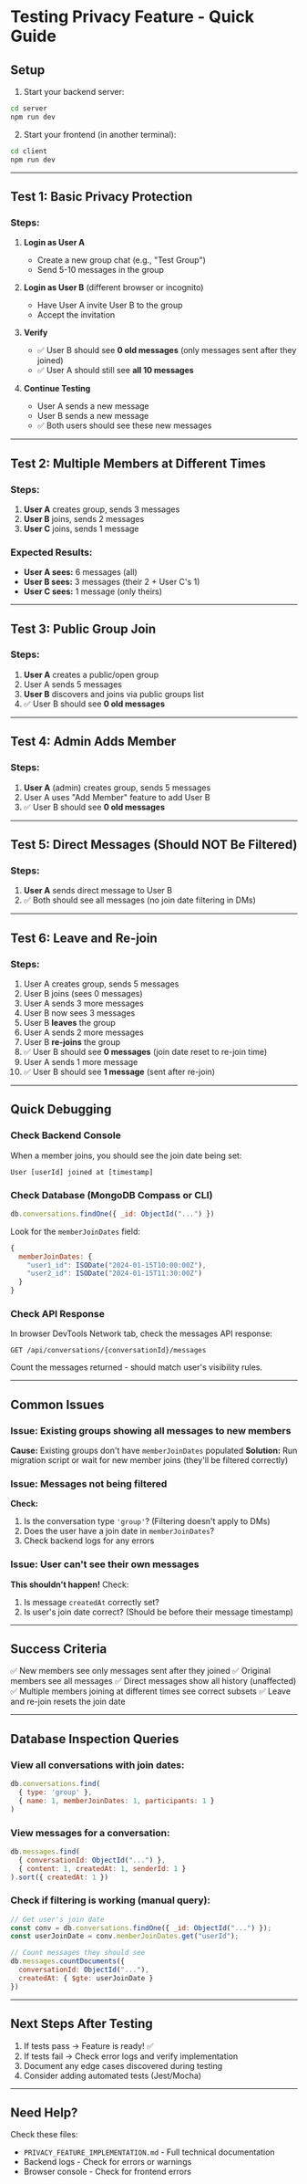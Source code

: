 # Testing Privacy Feature - Quick Guide

## Setup

1. Start your backend server:
```bash
cd server
npm run dev
```

2. Start your frontend (in another terminal):
```bash
cd client
npm run dev
```

---

## Test 1: Basic Privacy Protection

### Steps:
1. **Login as User A**
   - Create a new group chat (e.g., "Test Group")
   - Send 5-10 messages in the group

2. **Login as User B** (different browser or incognito)
   - Have User A invite User B to the group
   - Accept the invitation

3. **Verify**
   - ✅ User B should see **0 old messages** (only messages sent after they joined)
   - ✅ User A should still see **all 10 messages**

4. **Continue Testing**
   - User A sends a new message
   - User B sends a new message
   - ✅ Both users should see these new messages

---

## Test 2: Multiple Members at Different Times

### Steps:
1. **User A** creates group, sends 3 messages
2. **User B** joins, sends 2 messages
3. **User C** joins, sends 1 message

### Expected Results:
- **User A sees:** 6 messages (all)
- **User B sees:** 3 messages (their 2 + User C's 1)
- **User C sees:** 1 message (only theirs)

---

## Test 3: Public Group Join

### Steps:
1. **User A** creates a public/open group
2. User A sends 5 messages
3. **User B** discovers and joins via public groups list
4. ✅ User B should see **0 old messages**

---

## Test 4: Admin Adds Member

### Steps:
1. **User A** (admin) creates group, sends 5 messages
2. User A uses "Add Member" feature to add User B
3. ✅ User B should see **0 old messages**

---

## Test 5: Direct Messages (Should NOT Be Filtered)

### Steps:
1. **User A** sends direct message to User B
2. ✅ Both should see all messages (no join date filtering in DMs)

---

## Test 6: Leave and Re-join

### Steps:
1. User A creates group, sends 5 messages
2. User B joins (sees 0 messages)
3. User A sends 3 more messages
4. User B now sees 3 messages
5. User B **leaves** the group
6. User A sends 2 more messages
7. User B **re-joins** the group
8. ✅ User B should see **0 messages** (join date reset to re-join time)
9. User A sends 1 more message
10. ✅ User B should see **1 message** (sent after re-join)

---

## Quick Debugging

### Check Backend Console
When a member joins, you should see the join date being set:
```
User [userId] joined at [timestamp]
```

### Check Database (MongoDB Compass or CLI)
```javascript
db.conversations.findOne({ _id: ObjectId("...") })
```

Look for the `memberJoinDates` field:
```javascript
{
  memberJoinDates: {
    "user1_id": ISODate("2024-01-15T10:00:00Z"),
    "user2_id": ISODate("2024-01-15T11:30:00Z")
  }
}
```

### Check API Response
In browser DevTools Network tab, check the messages API response:
```
GET /api/conversations/{conversationId}/messages
```

Count the messages returned - should match user's visibility rules.

---

## Common Issues

### Issue: Existing groups showing all messages to new members
**Cause:** Existing groups don't have `memberJoinDates` populated
**Solution:** Run migration script or wait for new member joins (they'll be filtered correctly)

### Issue: Messages not being filtered
**Check:**
1. Is the conversation type `'group'`? (Filtering doesn't apply to DMs)
2. Does the user have a join date in `memberJoinDates`?
3. Check backend logs for any errors

### Issue: User can't see their own messages
**This shouldn't happen!** Check:
1. Is message `createdAt` correctly set?
2. Is user's join date correct? (Should be before their message timestamp)

---

## Success Criteria

✅ New members see only messages sent after they joined
✅ Original members see all messages
✅ Direct messages show all history (unaffected)
✅ Multiple members joining at different times see correct subsets
✅ Leave and re-join resets the join date

---

## Database Inspection Queries

### View all conversations with join dates:
```javascript
db.conversations.find(
  { type: 'group' },
  { name: 1, memberJoinDates: 1, participants: 1 }
)
```

### View messages for a conversation:
```javascript
db.messages.find(
  { conversationId: ObjectId("...") },
  { content: 1, createdAt: 1, senderId: 1 }
).sort({ createdAt: 1 })
```

### Check if filtering is working (manual query):
```javascript
// Get user's join date
const conv = db.conversations.findOne({ _id: ObjectId("...") });
const userJoinDate = conv.memberJoinDates.get("userId");

// Count messages they should see
db.messages.countDocuments({
  conversationId: ObjectId("..."),
  createdAt: { $gte: userJoinDate }
})
```

---

## Next Steps After Testing

1. If tests pass → Feature is ready! ✅
2. If tests fail → Check error logs and verify implementation
3. Document any edge cases discovered during testing
4. Consider adding automated tests (Jest/Mocha)

---

## Need Help?

Check these files:
- `PRIVACY_FEATURE_IMPLEMENTATION.md` - Full technical documentation
- Backend logs - Check for errors or warnings
- Browser console - Check for frontend errors
